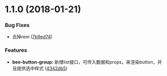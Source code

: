 <a name="1.1.0"></a>
# 1.1.0 (2018-01-21)


### Bug Fixes

* 去掉rem ([7b9ed74](https://github.com/tinper-bee/bee-button-group/commit/7b9ed74))


### Features

* **bee-button-group:** 新增list接口，可传入数据和props，来渲染button，并且提供选中样式 ([4342db5](https://github.com/tinper-bee/bee-button-group/commit/4342db5))



